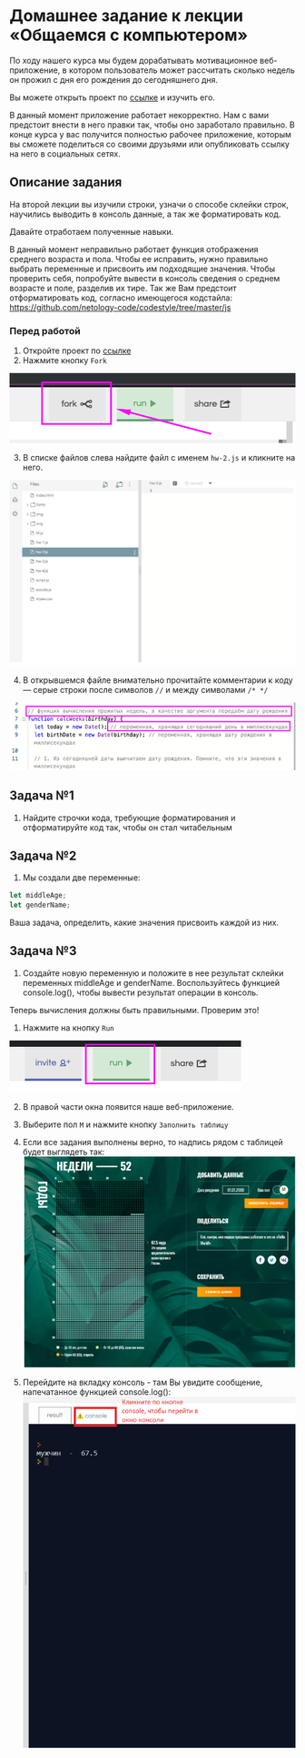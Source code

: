 # Домашнее задание к лекции «Общаемся с компьютером»

По ходу нашего курса мы будем дорабатывать мотивационное веб-приложение, в котором пользователь может рассчитать сколько недель он прожил с дня его рождения до сегодняшнего дня. 

Вы можете открыть проект по [ссылке](https://repl.it/@netologySD/SD-diploma) и изучить его. 

В данный момент приложение работает некорректно. Нам с вами предстоит внести в него правки так, чтобы оно заработало правильно. В конце курса у вас получится полностью рабочее приложение, которым вы сможете поделиться со своими друзьями или опубликовать ссылку на него в социальных сетях. 

## Описание задания
На второй лекции вы изучили строки, узначи о способе склейки строк,   научились выводить в консоль данные, а так же форматировать код. 

Давайте отработаем полученные навыки. 

В данный момент неправильно работает функция отображения среднего возраста и пола. Чтобы ее исправить, нужно правильно выбрать переменные и присвоить им подходящие значения. Чтобы проверить себя, попробуйте вывести в консоль сведения о среднем возрасте и поле, разделив их тире. Так же Вам предстоит отформатировать код, согласно имеющегося кодстайла: https://github.com/netology-code/codestyle/tree/master/js

### Перед работой
1. Откройте проект по [ссылке](https://repl.it/@netologySD/SD-diploma)
2. Нажмите кнопку `Fork`

![Кнопка Fork](../assets/fork.png)

3. В списке файлов слева найдите файл с именем `hw-2.js` и кликните на него.

![Файл hw-2](../assets/hw-2.png)

4. В открывшемся файле внимательно прочитайте комментарии к коду — серые строки после символов `//` и между символами `/* */`

![Комментарии в коде](../assets/comments.png)


## Задача №1
1. Найдите строчки кода, требующие форматирования и отформатируйте код так, чтобы он стал читабельным

## Задача №2
1. Мы создали две переменные:
```javascript
let middleAge; 
let genderName;
```
Ваша задача, определить, какие значения присвоить каждой из них.

## Задача №3
1. Создайте новую переменную и положите в нее результат склейки переменных middleAge и genderName. Воспользуйтесь функцией console.log(), чтобы вывести результат операции в консоль.

Теперь вычисления должны быть правильными. Проверим это!
1. Нажмите на кнопку `Run` 

![Кнопка Run](../assets/run.png)

2. В правой части окна появится наше веб-приложение. 
3. Выберите пол `М` и нажмите кнопку `Заполнить таблицу`
4. Если все задания выполнены верно, то надпись рядом с таблицей будет выглядеть так:
![Результат второго домашнего задания](../assets/result-hw-2-1.png)

5. Перейдите на вкладку консоль - там Вы увидите сообщение, напечатанное функцией console.log():
![Результат второго домашнего задания](../assets/result-hw-2-2.png)
